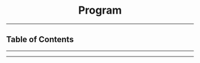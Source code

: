 <h1 align="center">Program</h1>

<!-- File: README.md -->
<!-- Author: YJ -->
<!-- Email: yj1516268@outlook.com -->
<!-- Created Time: 2022-10-22 22:44:23 -->

---

## Table of Contents

<!-- vim-markdown-toc GFM -->

<!-- vim-markdown-toc -->

---

<!------------------------------------------------->
<!--  ____                                       -->
<!-- |  _ \ _ __ ___   __ _ _ __ __ _ _ __ ___   -->
<!-- | |_) | '__/ _ \ / _` | '__/ _` | '_ ` _ \  -->
<!-- |  __/| | | (_) | (_| | | | (_| | | | | | | -->
<!-- |_|   |_|  \___/ \__, |_|  \__,_|_| |_| |_| -->
<!--                  |___/                      -->
<!------------------------------------------------->

---


